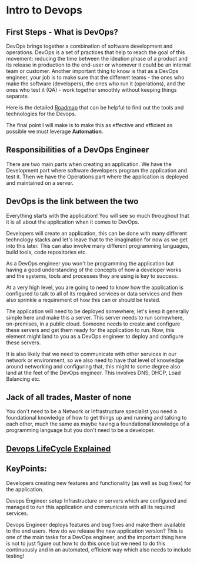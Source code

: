 # Intro to Devops

## First Steps - What is DevOps?
DevOps brings together a combination of software development and operations. DevOps is a set of practices that help to reach the goal of this movement: reducing the time between the ideation phase of a product and its release in production to the end-user or whomever it could be an internal team or customer.
Another important thing to know is that as a DevOps engineer, your job is to make sure that the different teams - the ones who make the software (developers), the ones who run it (operations), and the ones who test it (QA) - work together smoothly without keeping things separate.


Here is the detailed [Roadmap](https://roadmap.sh/devops) that can be helpful to find out the tools and technologies for the Devops.

The final point I will make is to make this as effective and efficient as possible we must leverage **Automation**.

## Responsibilities of a DevOps Engineer
There are two main parts when creating an application. We have the Development part where software developers program the application and test it. Then we have the Operations part where the application is deployed and maintained on a server.

## DevOps is the link between the two
Everything starts with the application! You will see so much throughout that it is all about the application when it comes to DevOps.

Developers will create an application, this can be done with many different technology stacks and let's leave that to the imagination for now as we get into this later. This can also involve many different programming languages, build tools, code repositories etc.

As a DevOps engineer you won't be programming the application but having a good understanding of the concepts of how a developer works and the systems, tools and processes they are using is key to success.

At a very high level, you are going to need to know how the application is configured to talk to all of its required services or data services and then also sprinkle a requirement of how this can or should be tested.

The application will need to be deployed somewhere, let's keep it generally simple here and make this a server. This server needs to run somewhere, on-premises, in a public cloud.  Someone needs to create and configure these servers and get them ready for the application to run. Now, this element might land to you as a DevOps engineer to deploy and configure these servers.

It is also likely that we need to communicate with other services in our network or environment, so we also need to have that level of knowledge around networking and configuring that, this might to some degree also land at the feet of the DevOps engineer. This involves DNS, DHCP, Load Balancing etc.

## Jack of all trades, Master of none
You don't need to be a Network or Infrastructure specialist you need a foundational knowledge of how to get things up and running and talking to each other, much the same as maybe having a foundational knowledge of a programming language but you don't need to be a developer.

## [Devops LifeCycle Explained](./README_Devopslifecycle.md)


## KeyPoints:
Developers creating new features and functionality (as well as bug fixes) for the application.

Devops Engineer setup Infrastructure or servers which are configured and managed to run this application and communicate with all its required services.

Devops Engineer deploys features and bug fixes and make them available to the end users. How do we release the new application version? This is one of the main tasks for a DevOps engineer, and the important thing here is not to just figure out how to do this once but we need to do this continuously and in an automated, efficient way which also needs to include testing!
